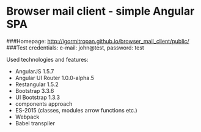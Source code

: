 # Browser mail client - simple Angular SPA

###Homepage: http://igormitropan.github.io/browser_mail_client/public/
###Test credentials: e-mail: john@test, password: test

Used technologies and features:
* AngularJS 1.5.7
* Angular UI Router 1.0.0-alpha.5
* Restangular 1.5.2
* Bootstrap 3.3.6
* UI Bootstrap 1.3.3
* components approach
* ES-2015 (classes, modules arrow functions etc.)
* Webpack
* Babel transpiler
